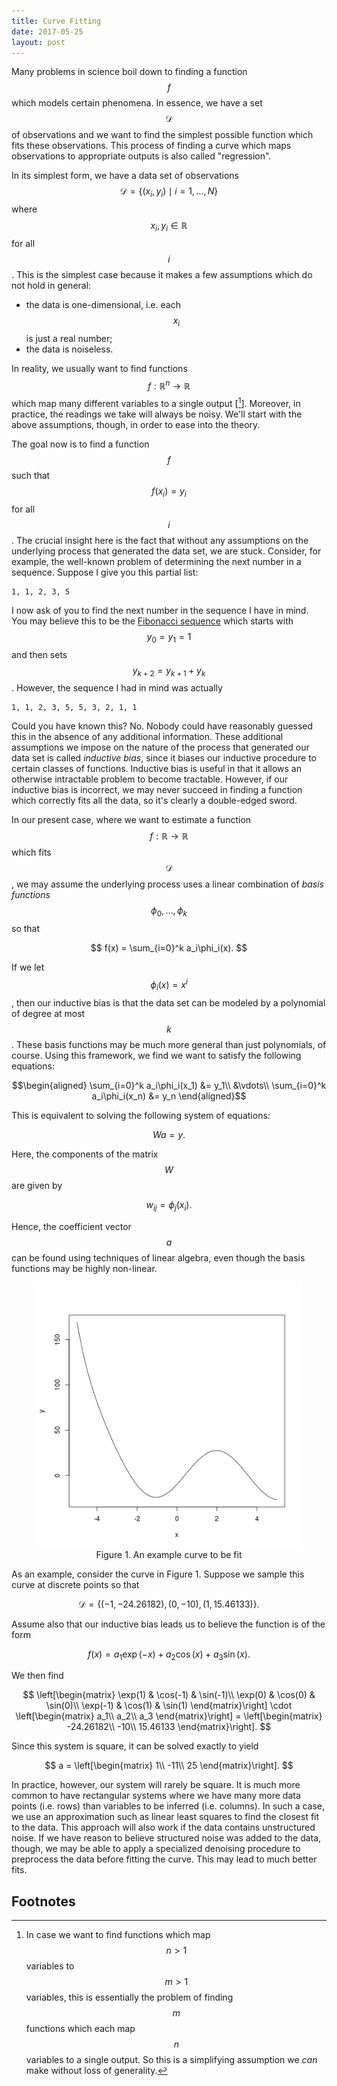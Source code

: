 ```yaml
---
title: Curve Fitting
date: 2017-05-25
layout: post
---
```

Many problems in science boil down to finding a function $$f$$ which models certain phenomena.
In essence, we have a set $$\mathcal{D}$$ of observations and we want to find the simplest possible
function which fits these observations. This process of finding a curve which maps observations to
appropriate outputs is also called "regression".

In its simplest form, we have a data set of observations $$\mathcal{D} = \{ (x_i, y_i) \mid i = 1, \dots, N \}$$
where $$x_i, y_i \in \mathbb{R}$$ for all $$i$$. This is the simplest case because it makes a few assumptions
which do not hold in general:

* the data is one-dimensional, i.e. each $$x_i$$ is just a real number;
* the data is noiseless.

In reality, we usually want to find functions $$f: \mathbb{R}^n \to \mathbb{R}$$ which map many different variables to a single output [[^1]].
Moreover, in practice, the readings we take will always be noisy. We'll start with the above assumptions, though, in order to ease into the theory.

The goal now is to find a function $$f$$ such that $$f(x_i) = y_i$$ for all $$i$$.
The crucial insight here is the fact that without any assumptions on the underlying process that generated the data set, we are stuck.
Consider, for example, the well-known problem of determining the next number in a sequence.
Suppose I give you this partial list:

    1, 1, 2, 3, 5

I now ask of you to find the next number in the sequence I have in mind.
You may believe this to be the [Fibonacci sequence](https://en.wikipedia.org/wiki/Fibonacci_number) which starts with $$y_0 = y_1 = 1$$
and then sets $$y_{k+2} = y_{k+1} + y_k$$. However, the sequence I had in mind was actually

    1, 1, 2, 3, 5, 5, 3, 2, 1, 1

Could you have known this? No. Nobody could have reasonably guessed this in the absence of any additional information.
These additional assumptions we impose on the nature of the process that generated our data set is called *inductive bias*,
since it biases our inductive procedure to certain classes of functions. Inductive bias is useful in that it allows an otherwise
intractable problem to become tractable. However, if our inductive bias is incorrect, we may never succeed in finding a function
which correctly fits all the data, so it's clearly a double-edged sword.

In our present case, where we want to estimate a function $$f: \mathbb{R} \to \mathbb{R}$$ which fits $$\mathcal{D}$$, we may assume
the underlying process uses a linear combination of *basis functions* $$\phi_0, \dots, \phi_k$$ so that

$$
    f(x) = \sum_{i=0}^k a_i\phi_i(x).
$$

If we let $$\phi_i(x) = x^i$$, then our inductive bias is that the data set can be modeled by a polynomial of degree at most $$k$$.
These basis functions may be much more general than just polynomials, of course.
Using this framework, we find we want to satisfy the following equations:

$$\begin{aligned}
    \sum_{i=0}^k a_i\phi_i(x_1) &= y_1\\
    &\vdots\\
    \sum_{i=0}^k a_i\phi_i(x_n) &= y_n
\end{aligned}$$

This is equivalent to solving the following system of equations:

$$
    Wa = y.
$$

Here, the components of the matrix $$W$$ are given by

$$
    w_{ij} = \phi_j(x_i).
$$

Hence, the coefficient vector $$a$$ can be found using techniques of linear algebra, even though the basis functions may be highly non-linear.

<figure>
    <center>
        <img src="/assets/img/fit.png">
        <figcaption>Figure 1. An example curve to be fit</figcaption>
    </center>
</figure>

As an example, consider the curve in Figure 1.
Suppose we sample this curve at discrete points so that

$$
    \mathcal{D} = \{ (-1, -24.26182), (0, -10), (1, 15.46133) \}.
$$

Assume also that our inductive bias leads us to believe the function is of the form

$$
    f(x) = a_1\exp(-x) + a_2\cos(x) + a_3\sin(x).
$$

We then find

$$
    \left[\begin{matrix}
        \exp(1) & \cos(-1) & \sin(-1)\\
        \exp(0) & \cos(0) & \sin(0)\\
        \exp(-1) & \cos(1) & \sin(1)
    \end{matrix}\right]
    \cdot
    \left[\begin{matrix}
        a_1\\
        a_2\\
        a_3
    \end{matrix}\right]
    =
    \left[\begin{matrix}
        -24.26182\\
        -10\\
        15.46133
    \end{matrix}\right].
$$

Since this system is square, it can be solved exactly to yield

$$
    a = \left[\begin{matrix}
        1\\
        -11\\
        25
    \end{matrix}\right].
$$

In practice, however, our system will rarely be square. It is much more common to have rectangular systems
where we have many more data points (i.e. rows) than variables to be inferred (i.e. columns). In such a case,
we use an approximation such as linear least squares to find the closest fit to the data.
This approach will also work if the data contains unstructured noise.
If we have reason to believe structured noise was added to the data, though, we may be able to apply a specialized
denoising procedure to preprocess the data before fitting the curve. This may lead to much better fits.

## Footnotes

[^1]: In case we want to find functions which map $$n > 1$$ variables to $$m > 1$$ variables, this is essentially the problem of finding $$m$$ functions which each map $$n$$ variables to a single output. So this is a simplifying assumption we *can* make without loss of generality.